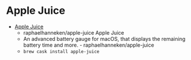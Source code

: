 # Apple Juice
- [Apple Juice](https://github.com/raphaelhanneken/apple-juice)
  -  raphaelhanneken/apple-juice Apple Juice
  - An advanced battery gauge for macOS, that displays the remaining battery time and more. - raphaelhanneken/apple-juice
  - `brew cask install apple-juice`
